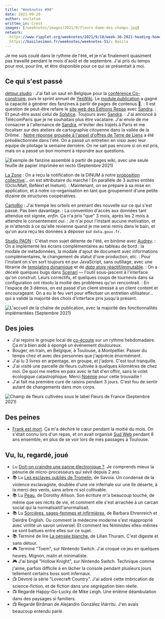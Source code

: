 ```yaml
---
title: "Weeknotes #90"
date: 2021-09-20
author: oncletom
written_in: Crest
images: [/weeknotes/images/2021/9/fleurs-dame-des-champs.jpg]
network:
  https://www.ripplet.org/weeknotes/2021/9/18/week-36-2021-heading-home-soon: Tomomi
  https://basilesimon.fr/weeknotes/weeknotes-51/: Basile
---
```


Je me suis coulé dans le rythme de l'été, et je n'ai finalement quasiment pas travaillé pendant le mois d'août et de septembre.
J'ai pris du temps pour moi, pour lire, et être disponible pour ce qui se présentait à moi.

<!--more-->

## Ce qui s'est passé

[détour.studio]
: J'ai fait un saut en Belgique pour la [conférence Co-construire](https://co-construire.be), puis le sprint annuel de [YesWiki]. Le [module publication](https://github.com/yesWiki/yeswiki-extension-publication) a gagné la capacité à générer des fanzines à partir de pages de contenus 🥲.
: Il est question de peut-être refaire le [site web des Éditions Repas](http://editionsrepas.free.fr/) avec [Sandra].
: Et peut-être aussi celui de [Solstice]. Toujours avec [Sandra].
: J'ai annoncé à TélécomParis que je ne souhaitais plus être vacataire. J'ai envie de me consacrer à l'alternance de [Sandra], m'éviter des trajets à Paris et me focaliser sur des ateliers de cartographie citoyenne dans la vallée de la Drôme.
: [Notre réponse groupée à l'appel d'offres de Terre de Liens](/weeknotes/77-78/) a été présélectionnée dans l'été. On a passé un entretien en visio avec leur équipe de pilotage la semaine dernière. On ne sait pas encore si on est pris, mais on a passé un bon moment à répondre aux questions.

![](/weeknotes/images/2021/9/yeswiki-fanzines.jpg "Exemple de fanzine assemblé à partir de pages wiki, avec une seule feuille de papier imprimée en recto (Septembre 2021)")

[La Zone]
: On a reçu la notification de la DINUM à notre [proposition collective](/weeknotes/76/)… on est attributaire du marché ! En parallèle de 3 autres entités (Octo/Malt, BeNext et Inetum).
: Maintenant, on se prépare à sa mise en application, et à notre co-organisation en tant que groupement d'une petite dizaine de structures coopératives.

[CartoBio]
: J'ai trempé les orteils en prenant des nouvelle sur ce qui s'est passé. Pas bien davantage.
: La convention d'accès aux données tant attendue est signée, _enfin_. Ça n'a pris "que" 3 mois, après les 2 mois à attendre le consentement _oui_.
: Je n'ai pour l'instant aucune motivation, et je m'attends à ce qu'elle revienne quand je me serai remis dans le bain, et qu'on aura reçu les données à déposer sur `data.gouv.fr`.

[Studio PAON][EditAdapt]
: C'était mon sujet détente de l'été, en binôme avec [Audrey].
: On a implémenté les écrans complémentaires au tableau de bord : la modale de métadonnées, la modale d'ajout de document avec informations complémentaires, le changement de statut d'une production, etc.
: Pour l'instant on s'en sort toujours en pur JavaScript, sans outillage, avec une librairie de [templating dynamique](https://lit.dev/docs/libraries/standalone-templates/) et de [_data store_ réactif/immutable](https://www.npmjs.com/package/baobab).
: On a décelé quelques bugs dans [Scenari](https://scenari.org/) — l'outil sous-jascent à l'interface qu'on construit. Leurs correctifs, et quelques coups de tournevis dans sa configuration ont résolu la moitié des problèmes qu'on rencontrait.
: En l'espace de 3 démos, on est passé d'un client stressé à un client content et encourageant. On a eu le feu vert pour effectuer un entretien utilisateur… qui a validé la majorité des choix d'interface pris jusqu'à présent.

![](/weeknotes/images/2021/9/studio-paon-dashboard.png "L'accueil de la chaîne de publication, avec la majorité des fonctionnalités implémentées (Septembre 2021)")

## Des joies

- J'ai rejoins le groupe local de [co-écoute](https://oncletom.io/2021/08/10/co-ecoute/) sur un rythme hebdomadaire. Ça m'a bien aidé à épongé un événement douloureux.
- Bouger, en train, en Belgique, à Toulouse, à Montpellier. Passer du temps chez et avec des personnes que j'apprécie énormément.
- J'ai lu 3 livres en arpentage, en groupe, et j'adore. C'est tout tranquille.
- J'ai visité une parcelle de fleurs cultivée à quelques kilomètres de chez moi. De quoi me mettre en paix avec le fait d'en offrir, sans le volet écologique catastrophique. Merci [Noémie] pour cette trouvaille !
- J'ai fait ma première cure de raisins pendant 3 jours. C'est fou de sentir autant de changements dans mon corps.

![](/weeknotes/images/2021/9/fleurs-dame-des-champs.jpg "Champ de fleurs cultivées sous le label Fleurs de France (Septembre 2021)")

## Des peines

- [Frank est mort](https://sudweb.github.io/frank/). Ça m'a déchiré le cœur pendant la moitié du mois. On s'était connu lors d'un repas, et on avait organisé [Sud Web](https://sudweb.fr) pendant 8 ans ensemble, en plus de se voir lors de mes passages à Toulouse.

## Vu, lu, regardé, joué

- Lu [Doit-on craindre une panne électronique ?](https://www.monde-diplomatique.fr/2021/08/MOROZOV/63399). Je comprends mieux la pénurie de micro-processeurs qui sévit depuis 2 ans.
- 📚 Lu [Les esclaves oubliés de Tromelin](https://www.dupuis.com/seriebd/les-esclaves-oublies-de-tromelin/4066), de Savoia. Un condensé de la violence esclavagiste, doublée d'une vie infernale sur une île déserte, à la merci des vents, sans arbre ni sol cultivable.
- 📚 Lu [Peau](https://www.cambourakis.com/tout/sorcieres/peau/), de Dorothy Allison. Son écriture m'a beaucoup touché, de même que ses récits de vie, et comment elle s'est arrachée à un carcan social qui la normalisait/l'anormalisait.
- 📚 Lu [Sorcières, sages-femmes et infirmières](https://www.cambourakis.com/tout/sorcieres/sorcieres-sages-femmes-et-infirmieres/), de Barbara Ehrenreich et Deirdre English. Ou comment la médecine moderne s'est réapproprié avec virilité un savoir universel. Et comment les féministes elles-mêmes se sont battues entre elles sur ce sujet.
- 📚 Terminé de lire [La pensée blanche](http://www.philippe-rey.fr/livre-La_pens%C3%A9e_blanche-469-1-1-0-1.html), de Lilian Thuram. C'est digeste et sans détour.
- 🎮 Terminé "Toem", sur Nintendo Switch. J'ai croqué ce jeu en quelques heures. Mignon, malin et minimaliste.
- 🎮 J'ai bingé "Hollow Knight", sur Nintendo Switch. Technique comme j'aime, parfois difficile à en lâcher la console pendant plusieurs jours tellement certains boss sont infernaux.
- 📺 Dévoré la série "Lovecraft Country". J'ai adoré cette imbrication de science-fiction, et de fiction dans une ségrégation bien réelle.
- 📺 Regardé Happy-Go-Lucky de Mike Leigh. Une énième déambulation dans des paysages si familiers.
- 📺 Regardé Birdman de Alejandro González Iñárritu. J'en avais beaucoup entendu parlé.

[détour.studio]: /
[Solstice]: https://solstice.coop/
[Stylo]: https://github.com/EcrituresNumeriques/stylo
[CartoBio]: https://cartobio.org/
[EditAdapt]: http://editadapt.fr/
[Usine Vivante]: https://www.usinevivante.org
[La Zone]: http://la.zone
[YesWiki]: https://yeswiki.net

[Noémie]: https://noemiegirard.co
[Sandra]: https://sandrakpodar.net/
[Juliette]: https://twitter.com/ju_net01
[Sofia]: https://twitter.com/sofiaboulaarab
[Guillaume]: https://www.yuzutech.fr/
[Antoine]: https://www.quaternum.net/
[Yannick]: https://elsif.fr/
[Basile]: https://basilesimon.fr/
[Maïtané]: https://maiwann.net/
[Laurent]: https://cocotier.xyz/
[Audrey]: https://fr.linkedin.com/in/audreybramy
